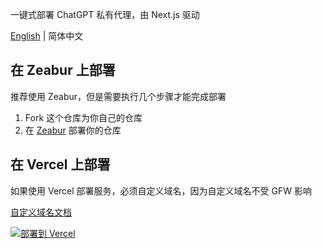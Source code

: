 一键式部署 ChatGPT 私有代理，由 Next.js 驱动

[English](./README.md) | 简体中文

## 在 Zeabur 上部署

推荐使用 Zeabur，但是需要执行几个步骤才能完成部署

1. Fork 这个仓库为你自己的仓库
2. 在 [Zeabur](https://docs.zeabur.com/zh-CN/get-started) 部署你的仓库

## 在 Vercel 上部署

如果使用 Vercel 部署服务，必须自定义域名，因为自定义域名不受 GFW 影响

[自定义域名文档](https://vercel.com/docs/concepts/get-started/assign-domain)

<a href="https://vercel.com/import/project?template=https://github.com/imyuanx/chatgpt-proxy" target="_blank" rel="noopener noreferrer"><img src="https://vercel.com/button" alt="部署到 Vercel"></a>
